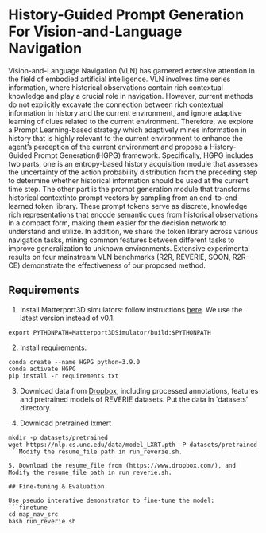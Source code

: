 # History-Guided Prompt Generation For Vision-and-Language Navigation

Vision-and-Language Navigation (VLN) has garnered extensive attention in the field of embodied artificial intelligence. VLN involves time series information, where historical observations contain rich contextual knowledge and play a crucial role in navigation. However, current methods do not explicitly excavate the connection between rich contextual information in history and the current environment, and ignore adaptive learning of clues related to the current environment. Therefore, we explore a Prompt Learning-based strategy which adaptively mines information in history that is highly relevant to the current environment to enhance the agent’s perception of the current environment and propose a History-Guided Prompt Generation(HGPG) framework. Specifically, HGPG includes two parts, one is an entropy-based history acquisition module that assesses the uncertainty of the action probability distribution from the preceding step to determine whether historical information should be used at the current time step. The other part is the prompt generation module that transforms historical contextinto prompt vectors by sampling from an end-to-end learned token library. These prompt tokens serve as discrete, knowledge rich representations that encode semantic cues from historical observations in a compact form, making them easier for the decision network to understand and utilize. In addition, we share the token library across various navigation tasks, mining common features between different tasks to improve generalization to unknown environments. Extensive experimental results on four mainstream VLN benchmarks (R2R, REVERIE, SOON, R2R-CE) demonstrate the effectiveness of our proposed method.

## Requirements

1. Install Matterport3D simulators: follow instructions [here](https://github.com/peteanderson80/Matterport3DSimulator). We use the latest version instead of v0.1.
```
export PYTHONPATH=Matterport3DSimulator/build:$PYTHONPATH
```

2. Install requirements:
```setup
conda create --name HGPG python=3.9.0
conda activate HGPG
pip install -r requirements.txt
```

3. Download data from [Dropbox](https://www.dropbox.com/sh/u3lhng7t2gq36td/AABAIdFnJxhhCg2ItpAhMtUBa?dl=0), including processed annotations, features and pretrained models of REVERIE datasets. Put the data in `datasets' directory.

4. Download pretrained lxmert
```
mkdir -p datasets/pretrained 
wget https://nlp.cs.unc.edu/data/model_LXRT.pth -P datasets/pretrained
```Modify the resume_file path in run_reverie.sh.

5. Download the resume_file from (https://www.dropbox.com/), and Modify the resume_file path in run_reverie.sh.

## Fine-tuning & Evaluation

Use pseudo interative demonstrator to fine-tune the model:
```finetune
cd map_nav_src
bash run_reverie.sh
```


